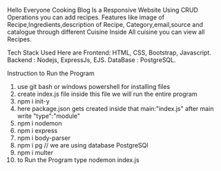Hello Everyone Cooking Blog Is a Responsive Website Using CRUD Operations you can add recipes. Features
like image of Recipe,Ingredients,description of Recipe, Category,email,source and catalogue through different Cuisine Inside All cuisine you can view all Recipes.

Tech Stack Used Here are 
Frontend: HTML, CSS, Bootstrap, Javascript. 
Backend : Nodejs, ExpressJs, EJS. 
DataBase : PostgreSQL.

Instruction to Run the Program
1) use git bash or windows powershell for installing files
2) create index.js file inside this file we will run the entire program
3) npm i init-y
4) here package.json gets created inside that main:"index.js" after main write "type":"module" 
5) npm i nodemon
6) npm i express
7) npm i body-parser
8) npm i pg // we are using database PostgreSQl
9) npm i multer
10) to Run the Program type nodemon index.js
